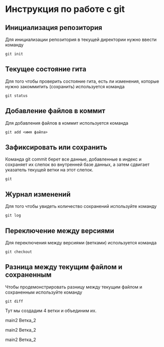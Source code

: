 # Инструкция по работе с git

## Инициализация репозитория

Для инициализации репозитория в текущей директории нужно ввести команду
```
git init
```
## Текущее состояние гита

Для того чтобы проверить состояние гита, есть ли изменения, которые нужно закоммитить (сохранить) используется команда

```
git status
```
 

## Добавление файлов в коммит

Для добавления файлов в коммит используется команда

```
git add <имя файла>
```
## Зафиксировать или сохранить 

Команда git commit берет все данные, добавленные в индекс и сохраняет их слепок во внутренней базе данных, а затем сдвигает указатель текущей ветки на этот слепок. 
```
git
```

## Журнал изменений

Для того чтобы увидеть количество сохранений используйте команду
```
git log
```
## Переключение между версиями

Для переключения между версиями (ветками) используется команда
```
git checkout
```

## Разница между текущим файлом и сохраненным

Чтобы продемонстрировать разницу между текущим файлом и сохраненным используйте команду 
```
git diff
```


Тут мы создадим 4 ветки и объединим их.


main2
Ветка_2

main2
Ветка_2

main2
Ветка_2